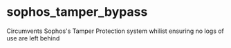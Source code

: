 sophos_tamper_bypass
====================

Circumvents Sophos's Tamper Protection system whilist ensuring no logs of use are left behind
